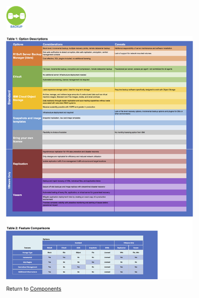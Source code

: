 ![Backup](/images/backup_icon.png)

![Options](/images/backup.png)

Return to [Components](README.md)
